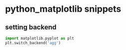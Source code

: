 # python_matplotlib snippets

## setting backend
```python
import matplotlib.pyplot as plt
plt.switch_backend('agg')
```
